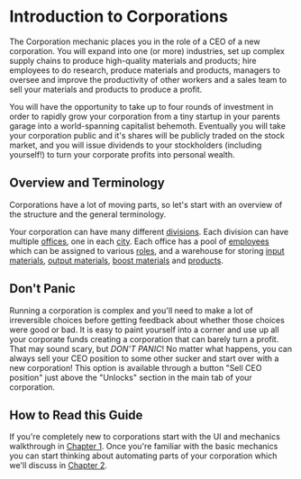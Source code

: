 # Introduction to Corporations

The Corporation mechanic places you in the role of a CEO of a new
corporation. You will expand into one (or more) industries, set up
complex supply chains to produce high-quality materials and products;
hire employees to do research, produce materials and products,
managers to oversee and improve the productivity of other workers and
a sales team to sell your materials and products to produce a profit.

You will have the opportunity to take up to four rounds of investment
in order to rapidly grow your corporation from a tiny startup in your
parents garage into a world-spanning capitalist behemoth. Eventually
you will take your corporation public and it's shares will be publicly
traded on the stock market, and you will issue dividends to your
stockholders (including yourself!) to turn your corporate profits into
personal wealth.

## Overview and Terminology

Corporations have a lot of moving parts, so let's start with an
overview of the structure and the general terminology.

Your corporation can have many different [divisions]. Each division
can have multiple [offices], one in each [city]. Each office has a
pool of [employees] which can be assigned to various [roles], and a
warehouse for storing [input materials], [output materials], [boost
materials] and [products].

[divisions]: ./glossary.md#divisions
[offices]: ./glossary.md#offices
[city]: ./glossary.md#cities
[employees]: ./glossary.md#employees
[roles]: ./glossary.md#roles
[input materials]: ./glossary.md#input-materials
[output materials]: ./glossary.md#output-materials
[boost materials]: ./glossary.md#boost-materials
[products]: ./glossary.md#products

## Don't Panic

Running a corporation is complex and you'll need to make a lot of
irreversible choices before getting feedback about whether those
choices were good or bad. It is easy to paint yourself into a corner
and use up all your corporate funds creating a corporation that can
barely turn a profit. That may sound scary, but _DON'T PANIC_! No
matter what happens, you can always sell your CEO position to some
other sucker and start over with a new corporation! This option is
available through a button "Sell CEO position" just above the
"Unlocks" section in the main tab of your corporation.

## How to Read this Guide

If you're completely new to corporations start with the UI and
mechanics walkthrough in [Chapter 1](./chapter_1.md). Once you're
familiar with the basic mechanics you can start thinking about
automating parts of your corporation which we'll discuss in [Chapter
2](./chapter_2.md).
